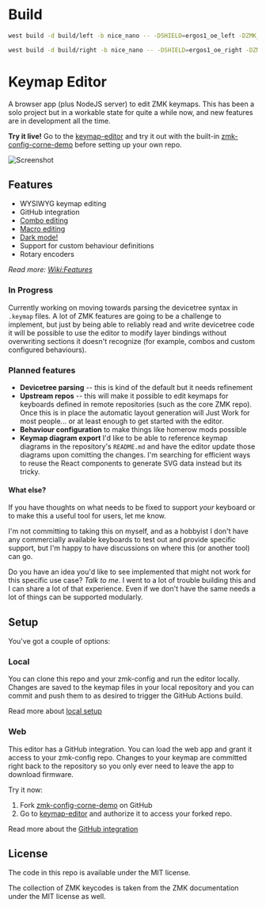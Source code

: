 # Build

 ```bash
west build -d build/left -b nice_nano -- -DSHIELD=ergos1_oe_left -DZMK_CONFIG= ~/git/zmk-config-adv360/config/

west build -d build/right -b nice_nano -- -DSHIELD=ergos1_oe_right -DZMK_CONFIG= ~/git/zmk-config-adv360/config/
```

# Keymap Editor

A browser app (plus NodeJS server) to edit ZMK keymaps. This has been a solo
project but in a workable state for quite a while now, and new features are in
development all the time.

**Try it live!** Go to the [keymap-editor] and try it out with the built-in
[zmk-config-corne-demo] before setting up your own repo.

![Screenshot](./screenshots/editor-screenshot.png)

## Features

* WYSIWYG keymap editing
* GitHub integration
* [Combo editing](./screenshots/editor-screenshot-combos.png)
* [Macro editing](./screenshots/editor-screenshot-macros.png)
* [Dark mode!](./screenshots/editor-screenshot-darkmode.png)
* Support for custom behaviour definitions
* Rotary encoders

_Read more: [Wiki:Features]_

### In Progress

Currently working on moving towards parsing the devicetree syntax in `.keymap`
files. A lot of ZMK features are going to be a challenge to implement, but just
by being able to reliably read and write devicetree code it will be possible to
use the editor to modify layer bindings without overwriting sections it doesn't
recognize (for example, combos and custom configured behaviours).

### Planned features

* **Devicetree parsing** -- this is kind of the default but it needs refinement
* **Upstream repos** -- this will make it possible to edit keymaps for keyboards
  defined in remote repositories (such as the core ZMK repo). Once this is in
  place the automatic layout generation will Just Work for most people... or at
  least enough to get started with the editor.
* **Behaviour configuration** to make things like homerow mods possible
* **Keymap diagram export** I'd like to be able to reference keymap diagrams in
  the repository's `README.md` and have the editor update those diagrams upon
  comitting the changes. I'm searching for efficient ways to reuse the React
  components to generate SVG data instead but its tricky.

#### What else?

If you have thoughts on what needs to be fixed to support _your_ keyboard or to
make this a useful tool for users, let me know.

I'm not committing to taking this on myself, and as a hobbyist I don't have any
commercially available keyboards to test out and provide specific support, but
I'm happy to have discussions on where this (or another tool) can go.

Do you have an idea you'd like to see implemented that might not work for this
specific use case? _Talk to me_. I went to a lot of trouble building this and I
can share a lot of that experience. Even if we don't have the same needs a lot
of things can be supported modularly.


## Setup

You've got a couple of options:

### Local

You can clone this repo and your zmk-config and run the editor locally. Changes
are saved to the keymap files in your local repository and you can commit and
push them to as desired to trigger the GitHub Actions build.

Read more about [local setup](running-locally.md)

### Web

This editor has a GitHub integration. You can load the web app and grant it
access to your zmk-config repo. Changes to your keymap are committed right back
to the repository so you only ever need to leave the app to download firmware.

Try it now:

1. Fork [zmk-config-corne-demo] on GitHub
2. Go to [keymap-editor] and authorize it to access your forked repo.

Read more about the [GitHub integration](api/services/github/README.md)


## License

The code in this repo is available under the MIT license.

The collection of ZMK keycodes is taken from the ZMK documentation under the MIT
license as well.

[keymap-editor]: https://nickcoutsos.github.io/keymap-editor/
[zmk-config-corne-demo]: https://github.com/nickcoutsos/zmk-config-corne-demo
[Wiki:Automatic Layout Generation]: https://github.com/nickcoutsos/keymap-editor/wiki/Defining-keyboard-layouts#automatic-layout-generation
[Wiki:Features]: https://github.com/nickcoutsos/keymap-editor/wiki/Features